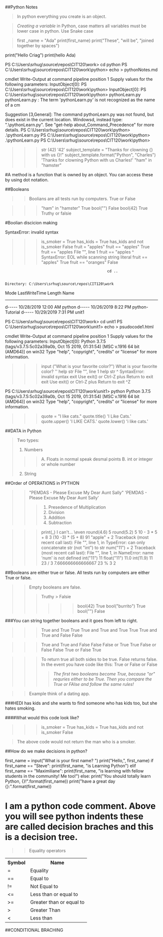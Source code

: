 ##Python Notes

>In python everything you create is an object. 

>*Creating a variable* in Python, case matters all variables must be lower case in python. Use Snake case

>first _name = "Ada"
>print(first_name)
>print("These", "will be", "joined together by spaces")


print("Hello Criag")
print(hello Ada)


PS C:\Users\srhug\source\repos\CIT120\work> cd python
PS C:\Users\srhug\source\repos\CIT120\work\python> echo > pythonNotes.md

cmdlet Write-Output at command pipeline position 1
Supply values for the following parameters:
InputObject[0]:
PS C:\Users\srhug\source\repos\CIT120\work\python>
InputObject[0]:
PS C:\Users\srhug\source\repos\CIT120\work\python> pythonLearn.py
pythonLearn.py : The term 'pythonLearn.py' is not recognized as the name of a cm

Suggestion [3,General]: The command pythonLearn.py was not found, but does exist in the current location. Windowsd, instead type: ".\pythonLearn.py". See "get-help about_Command_Precedence" for more details.
PS C:\Users\srhug\source\repos\CIT120\work\python> .\pythonLearn.py
PS C:\Users\srhug\source\repos\CIT120\work\python> .\pythonLearn.py
PS C:\Users\srhug\source\repos\CIT120\work\python>


>>> str (42)
'42'
>>> subject_template = "Thanks for clowning {} with us {}!"
>>> subject_template.format("Python", "Charles")
'Thanks for clowning Python with us Charles!'
>>> "ham" in "hamster"

#A method is a function that is owned by an object. You can access these by using dot notation.

##Booleans
>>Boolians are all tests run by computers. True or False

>>> "ham" in "hamster"
True
>>> bool("")
False
>>> bool(42)
True
>>> Truthy or falsie

#Boolian discicion making


SyntaxError: invalid syntax
>>> is_smoker = True
>>> has_kids = True
>>> has_kids and not is_smoker
False
>>> fruit = "apples"
>>> fruit == "apples"
True
>>> fruit == "apples 
  File "<stdin>", line 1
    fruit == "apples
                   ^
SyntaxError: EOL while scanning string literal
>>> fruit == "apples"
True
>>> fruit == "oranges"
False
>>>






                                                   cd ..


    Directory: C:\Users\srhug\source\repos\CIT120\work


Mode                LastWriteTime         Length Name
----                -------------         ------ ----
d-----       10/28/2019  12:00 AM                python
d-----       10/26/2019   8:22 PM                python-Tutorial
d-----       10/29/2019   7:31 PM                unit1


PS C:\Users\srhug\source\repos\CIT120\work> cd unit1
PS C:\Users\srhug\source\repos\CIT120\work\unit1> echo > psudocode1.html

cmdlet Write-Output at command pipeline position 1
Supply values for the following parameters:
InputObject[0]:
Python 3.7.5 (tags/v3.7.5:5c02a39a0b, Oct 15 2019, 01:31:54) [MSC v.1916 64 bit (AMD64)] on win32
Type "help", "copyright", "credits" or "license" for more information.
>>> input ("What is your favorite color?")
What is your favorite color?
''
>>> help str
  File "<stdin>", line 1
    help str
           ^
SyntaxError: invalid syntax
>>> exit
Use exit() or Ctrl-Z plus Return to exit
>>> exit
Use exit() or Ctrl-Z plus Return to exit
>>> ^Z

PS C:\Users\srhug\source\repos\CIT120\work\unit1> python
Python 3.7.5 (tags/v3.7.5:5c02a39a0b, Oct 15 2019, 01:31:54) [MSC v.1916 64 bit (AMD64)] on win32
Type "help", "copyright", "credits" or "license" for more information.
>>> quote = "I like cats."
>>> quote.title()
'I Like Cats.'
>>> quote.upper()
'I LIKE CATS.'
>>> quote.lower()
'i like cats.'


##DATA in Python

>Two types:
>1. Numbers
>>>A. Floats in normal speak desmal points
>>>B. int  or integer or whole number
>2. String

##Order of OPERATIONS in PYTHON
>>"PEMDAS - Please Excuse My Dear Aunt Sally"
>>'PEMDAS - Please Excuse My Dear Aunt Sally'
>>>1. Presedence of Multiplication
>>>2. Division
>>>3. Addition 
>>>4. Subtraction


>>> print(_)
I can't...
\even
>>> round(4.6)
5
>>> round(5.2)
5
>>> 10 - 3 * 5 + 8
3
>>> (10 -3) * (5 + 8)
91
>>> "apple" + 2
Traceback (most recent call last):
  File "<stdin>", line 1, in <module>
TypeError: can only concatenate str (not "int") to str
>>> num("11") + 2
Traceback (most recent call last):
  File "<stdin>", line 1, in <module>
NameError: name 'num' is not defined
>>> int("11")
11
>>> float("11")
11.0
>>> int(11.9)
11
>>> 23 / 3
7.666666666666667
>>> 23 % 3
2
>>>


##Booleans are either true or false. All tests run by computers are either True or false. 

>>Empty booleans are false. 
>>>Truthy > Falsie
>>>>>> bool(42)
True
>>> bool("burrito")
True
>>> bool("")
False

###You can string together booleans and it goes from left to right. 
>>> True and True
True
>>> True and True and True
True
>>> True and True and False
False

>>> True and True and False
False
>>> False or True
True
>>> False or False
False
>>> True or False
True

>>>To return true all both sides to be true. False returns false. 
>>>In the event you have code like this: True or False or False 
>>>><i>The first two booleans become True, because "or" requries either to be True. Then you compare the True or FAlse and follow the same rules!</i>

>>Example think of a dating app. 

###HEDI has kids and she wants to find someone who has kids too, but she hates smoking. 

####What would this code look like?

>>> is_smoker = True
>>> has_kids = True
>>> has_kids and not is_smoker
False

>The above code would not return the man who is a smoker. 

##How do we make decisions in python?

first_name = input("What is your first name? ")
print("Hello,", first_name)
if first_name == "Steve":
    print(first_name, "is Learning Python")
elif first_name == "Maximiliane":
    print(first_name, "is learning with fellow students in the community! Me too!")
else:
    print("You should totally learn Python, {}!".format(first_name))
print("have a great day {}:".format(first_name))

# I am a python code comment. Above you will see python indents these are called decision braches and this is a decision tree.

>>Equality operators
<table>
    <tr>
        <th>Symbol</th>
        <th>Name</th>
    </tr>
    <tr>
        <td> = </td><td>Equality</td>
    </tr>
    <tr>
        <td> == </td><td>Equal to</td>
    </tr>
    <tr>
         <td> != </td><td>Not Equal to</td>
    </tr>
    <tr>
        <td> <= </td><td>Less than or equal to</td>
    </tr>
    <tr>
        <td> >= </td><td>Greater than or equal to</td>
    </tr>
    <tr>
         <td> > </td><td>Greater Than</td>
    </tr>
    <tr>
        <td >< </td><td>Less than </td>
    </tr>
</table>


##CONDITIONAL BRACHING



